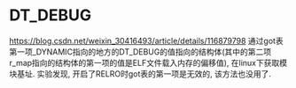 # DT_DEBUG
https://blog.csdn.net/weixin_30416493/article/details/116879798 通过got表第一项_DYNAMIC指向的地方的DT_DEBUG的值指向的结构体(其中的第二项r_map指向的结构体的第一项的值是ELF文件载入内存的偏移值), 在linux下获取模块基址. 实验发现, 开启了RELRO时got表的第一项是无效的, 该方法也没用了.